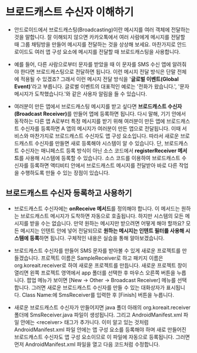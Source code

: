 # 브로드캐스트 수신자 이해하기

- 안드로이드에서 브로드캐스팅(Broadcasting)이란 메시지를 여러 객체에 전달하는 것을 말합니다. 잘 이해되지 않으면 카카오톡에서 여러 사람에게 메시지를 전달할 때 그룹 채팅방을 만들어 메시지를 전달하는 것을 상상해 보세요. 마찬가지로 안드로이드도 여러 앱 구성 요소에 메시지를 전달할 때 브로드캐스팅을 사용합니다.

- 예를 들어, 다른 사람으로부터 문자를 받았을 때 이 문자를 SMS 수신 앱에 알려줘야 한다면 브로드캐스팅으로 전달하면 됩니다. 이런 메시지 전달 방식은 단말 전체에 적용될 수 있겠죠? 그래서 이런 메시지 전달 방식을 '<b>글로벌 이벤트(Global Event)</b>'라고 부릅니다. 글로벌 이벤트의 대표적인 예로는 '전화가 왔습니다.', '문자 메시지가 도착했습니다.'와 같은 사용자 알림을 들 수 있습니다.

- 여러분이 만든 앱에서 브로드캐스팅 메시지를 받고 싶다면 <b>브로드캐스트 수신자(Broadcast Receiver)</b>를 만들어 앱에 등록하면 됩니다. 다시 말해, 기기 안에서 동작하는 다른 앱 A로부터 특정 메시지를 받기 위해 여러분이 만든 앱에 브로드캐스트 수신자를 등록하면 A 앱의 메시지가 여러분이 만든 앱으로 전달됩니다. 이때 서비스와 마찬가지로 브로드캐스트 수신자도 앱 구성 요소입니다. 따라서 새로운 브로드캐스트 수신자를 만들면 새로 등록해야 시스템이 알 수 있습니다. 단, 브로드캐스트 수신자는 매니페스트 등록 방식이 아닌 소스 코드에서 <b>registerReceiver 메서드</b>를 사용해 시스템에 등록할 수 있습니다. 소스 코드를 이용하여 브로드캐스트 수신자를 등록하면 액티비티 안에서 브로드캐스트 메시지를 전달받아 바로 다른 작업을 수행하도록 만들 수 있는 장점이 있습니다.

## 브로드캐스트 수신자 등록하고 사용하기

- 브로드캐스트 수신자에는 <b>onReceive 메서드</b>를 정의해야 합니다. 이 메서드는 원하는 브로드캐스트 메시지가 도착하면 자동으로 호출됩니다. 하지만 시스템의 모든 메시지를 받을 수는 없습니다. 만약 원하는 메시지만 받으려면 어떻게 해야 할까요? 모든 메시지는 인텐트 안에 넣어 전달되므로 <b>원하는 메시지는 인텐트 필터를 사용해 시스템에 등록</b>하면 됩니다. 구체적인 내용은 실습을 통해 알아보겠습니다.

- 브로드캐스트 수신자를 만들어 SMS 문자를 받아볼 수 있게 새로운 프로젝트를 만들겠습니다. 프로젝트 이름은 SampleReceiver로 하고 패키지 이름은 org.koreait.receiver로 하여 새로운 프로젝트를 만듭니다. 새로운 프로젝트 창이 열리면 왼쪽 프로젝트 영역에서 app 폴더를 선택한 후 마우스 오른쪽 버튼을 누릅니다. 팝업 메뉴가 보이면 [New → Other → Broadcast Receiver] 메뉴를 선택합니다. 그﻿러면 새로운 브로드캐스트 수신자를 만들 수 있는 대화상자가 표시됩니다. Class Name:에 SmsReceiver를 입력한 후 [Finish] 버튼을 누릅니다.



- 새로운 브로드캐스트 수신자가 만들어지면 java 폴더 아래의 org.koreait.receiver 폴더에 SmsReceiver.java 파일이 생성됩니다. 그리고 AndroidManifest.xml 파일 안에는 \<receiver\> 태그가 추가니다. 이미 알고 있는 것처럼 AndroidManifest.xml 파일 안에는 앱 구성 요소를 등록해야 하며 새로 만들어진 브로드캐스트 수신자도 앱 구성 요소이므로 이 파일에 자동으로 등록됩니다. 그러면 먼저 AndroidManifest.xml 파일을 열고 다음 코드처럼 수정합니다.

```
```
 